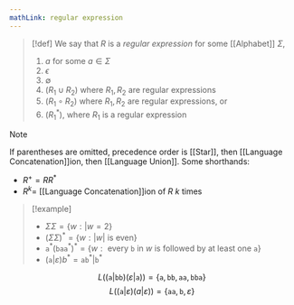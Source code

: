 ```yaml
---
mathLink: regular expression
---
```

>[!def]
>We say that $R$ is a *regular expression* for some [[Alphabet]] $\Sigma$,
>1. $a$ for some $a\in \Sigma$
>2. $\epsilon$
>3. $\emptyset$
>4. $(R_{1}\cup R_{2})$ where $R_{1},R_{2}$ are regular expressions
>5. $(R_{1}\circ R_{2})$ where $R_{1},R_{2}$ are regular expressions, or
>6. $(R_{1}^{*}),$ where $R_{1}$ is a regular expression

>[!note]
>If parentheses are omitted, precedence order is [[Star]], then [[Language Concatenation]]ion, then [[Language Union]]. Some shorthands:
>- $R^{+}=RR^{*}$
>- $R^{k}=$ [[Language Concatenation]]ion of $R$ $k$ times

>[!example]
>- $\Sigma\Sigma=\{w:|w=2\}$
>- $(\Sigma \Sigma)^{*}=\{w:|w|\text{ is even}\}$
>- $\texttt{a}^{*}(\texttt{baa}^{*})^{*}=\{w:\text{ every }\texttt{b} \text{ in }w \text{ is followed by at least one }\texttt{a}\}$
>- $(\texttt{a}|\varepsilon)b^{*}= \texttt{ab}^{*}|\texttt{b}^{*}$

$$L((\texttt{a}|\texttt{bb})(\varepsilon|\texttt{a}))=\{\texttt{a},\texttt{bb},\texttt{aa},\texttt{bba}\}$$
$$L((\texttt{a}|\varepsilon)(a|\varepsilon))=\{\texttt{aa},\texttt{b},\varepsilon\}$$
